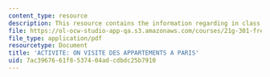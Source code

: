 ```yaml
---
content_type: resource
description: This resource contains the information regarding in class activities.
file: https://ol-ocw-studio-app-qa.s3.amazonaws.com/courses/21g-301-french-i-fall-2004/7ac3967661f8537404adcdbdc25b7910_MIT21G_301F04_ch6_ex3.pdf
file_type: application/pdf
resourcetype: Document
title: 'ACTIVITE: ON VISITE DES APPARTEMENTS A PARIS'
uid: 7ac39676-61f8-5374-04ad-cdbdc25b7910
---
```

